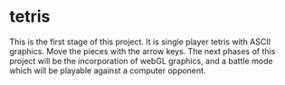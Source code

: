 # tetris

This is the first stage of this project. It is single player tetris with ASCII graphics. Move the pieces with the arrow keys.
The next phases of this project will be the incorporation of webGL graphics, and a battle mode which will be playable against
a computer opponent.
